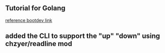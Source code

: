 
## Tutorial for Golang

[reference bootdev link](https://www.youtube.com/watch?v=8yrmAGcCnKg&t=63s)

## added the CLI to support the "up" "down" using chzyer/readline mod


